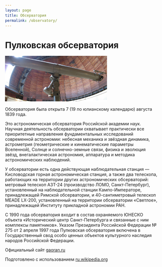 ```yaml
---
layout: page
title: Обсерватория
permalink: /observatory/
---
```


# Пулковская обсерватория

<a href="https://commons.wikimedia.org/wiki/File:Pulkovo_refractor.jpg">
  <img src="/assets/images/refractor-in-spb-observatory.jpg" style="max-height: 336px; max-width: 336px;">
</a>

Обсерватория была открыта 7 (19 по юлианскому календарю) августа 1839 года.

Это астрономическая обсерватория Российской академии наук. Научная деятельность обсерватории охватывает практически все приоритетные направления фундаментальных исследований современной астрономии: небесная механика и звёздная динамика, астрометрия (геометрические и кинематические параметры Вселенной), Солнце и солнечно-земные связи, физика и эволюция звёзд, внегалактическая астрономия, аппаратура и методика астрономических наблюдений.

У обсерватории есть одна действующая наблюдательная станция — Кисловодская горная астрономическая станция, а также два телескопа, работающих на территории других астрономических обсерваторий: метровый телескоп АЗТ-24 (производство ЛОМО, Санкт-Петербург), установленный на наблюдательной станции Кампо-Императоре, принадлежащей Римской обсерватории, и 40-сантиметровый телескоп MEADE LX-200, установленный на территории обсерватории «Светлое», принадлежащей Институту прикладной астрономии РАН.

С 1990 года обсерватория входит в состав охраняемого ЮНЕСКО объекта «Исторический центр Санкт-Петербурга и связанные с ним комплексы памятников». Указом Президента Российской Федерации № 275 от 2 апреля 1997 года Пулковская обсерватория включена в Государственный свод особо ценных объектов культурного наследия народов Российской Федерации. 

Официальный сайт
[gaoran.ru](https://www.gaoran.ru/)

Подготовлено с использованием
[ru.wikipedia.org](https://ru.wikipedia.org/wiki/Пулковская_обсерватория)

